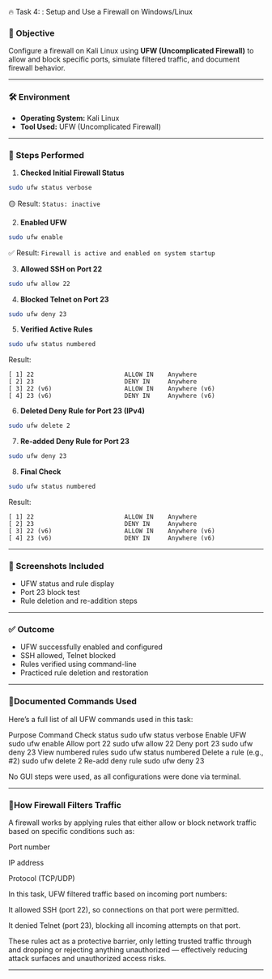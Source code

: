 🔥 Task 4: : Setup and Use a Firewall on Windows/Linux

### 🎯 Objective

Configure a firewall on Kali Linux using **UFW (Uncomplicated Firewall)** to allow and block specific ports, simulate filtered traffic, and document firewall behavior.

---

### 🛠 Environment

* **Operating System:** Kali Linux
* **Tool Used:** UFW (Uncomplicated Firewall)

---

### 🧪 Steps Performed

1. **Checked Initial Firewall Status**

```bash
sudo ufw status verbose
```

🟡 Result: `Status: inactive`

2. **Enabled UFW**

```bash
sudo ufw enable
```

✅ Result: `Firewall is active and enabled on system startup`

3. **Allowed SSH on Port 22**

```bash
sudo ufw allow 22
```

4. **Blocked Telnet on Port 23**

```bash
sudo ufw deny 23
```

5. **Verified Active Rules**

```bash
sudo ufw status numbered
```

Result:

```
[ 1] 22                         ALLOW IN    Anywhere                  
[ 2] 23                         DENY IN     Anywhere                  
[ 3] 22 (v6)                    ALLOW IN    Anywhere (v6)             
[ 4] 23 (v6)                    DENY IN     Anywhere (v6)
```

6. **Deleted Deny Rule for Port 23 (IPv4)**

```bash
sudo ufw delete 2
```

7. **Re-added Deny Rule for Port 23**

```bash
sudo ufw deny 23
```

8. **Final Check**

```bash
sudo ufw status numbered
```

Result:

```
[ 1] 22                         ALLOW IN    Anywhere                  
[ 2] 23                         DENY IN     Anywhere                  
[ 3] 22 (v6)                    ALLOW IN    Anywhere (v6)             
[ 4] 23 (v6)                    DENY IN     Anywhere (v6)
```

---

### 📸 Screenshots Included

* UFW status and rule display
* Port 23 block test
* Rule deletion and re-addition steps

---

### ✅ Outcome

* UFW successfully enabled and configured
* SSH allowed, Telnet blocked
* Rules verified using command-line
* Practiced rule deletion and restoration

---

### 🧾Documented Commands Used

Here’s a full list of all UFW commands used in this task:

Purpose	Command
Check status	sudo ufw status verbose
Enable UFW	sudo ufw enable
Allow port 22	sudo ufw allow 22
Deny port 23	sudo ufw deny 23
View numbered rules	sudo ufw status numbered
Delete a rule (e.g., #2)	sudo ufw delete 2
Re-add deny rule	sudo ufw deny 23

No GUI steps were used, as all configurations were done via terminal.

---

### 🔎How Firewall Filters Traffic

A firewall works by applying rules that either allow or block network traffic based on specific conditions such as:

Port number

IP address

Protocol (TCP/UDP)

In this task, UFW filtered traffic based on incoming port numbers:

It allowed SSH (port 22), so connections on that port were permitted.

It denied Telnet (port 23), blocking all incoming attempts on that port.

These rules act as a protective barrier, only letting trusted traffic through and dropping or rejecting anything unauthorized — effectively reducing attack surfaces and unauthorized access risks.

---
